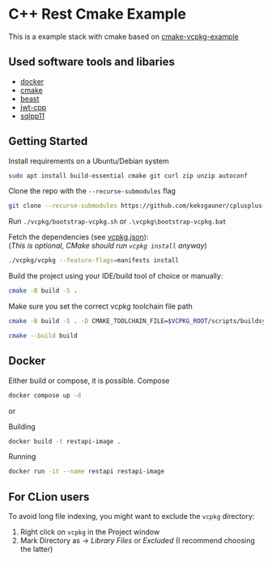 # C++ Rest Cmake Example

This is a example stack with cmake based on [cmake-vcpkg-example](https://github.com/miredirex/cmake-vcpkg-example)

## Used software tools and libaries
- [docker](https://www.docker.com/)
- [cmake](https://cmake.org/download/)
- [beast](https://github.com/boostorg/beast)
- [jwt-cpp](https://github.com/Thalhammer/jwt-cpp)
- [sqlpp11](https://github.com/rbock/sqlpp11)


## Getting Started
Install requirements on a Ubuntu/Debian system 
```bash
sudo apt install build-essential cmake git curl zip unzip autoconf
```

Clone the repo with the `--recurse-submodules` flag
```bash
git clone --recurse-submodules https://github.com/keksgauner/cplusplus-rest-example
```  

Run `./vcpkg/bootstrap-vcpkg.sh` or `.\vcpkg\bootstrap-vcpkg.bat`

Fetch the dependencies (see [vcpkg.json](vcpkg.json)):  
(_This is optional, CMake should run `vcpkg install` anyway_)
```bash
./vcpkg/vcpkg --feature-flags=manifests install
```

Build the project using your IDE/build tool of choice or manually:

```bash
cmake -B build -S .
```

Make sure you set the correct vcpkg toolchain file path

```bash
cmake -B build -S . -D CMAKE_TOOLCHAIN_FILE=$VCPKG_ROOT/scripts/buildsystems/vcpkg.cmake
```

```bash
cmake --build build
```

## Docker
Either build or compose, it is possible.
Compose
```bash
docker compose up -d
```
or 

Building
```bash
docker build -t restapi-image .
```

Running
```bash
docker run -it --name restapi restapi-image
```

## For CLion users
To avoid long file indexing, you might want to exclude the `vcpkg` directory:
1. Right click on `vcpkg` in the Project window
2. Mark Directory as -> _Library Files_ or _Excluded_ (I recommend choosing the latter)
